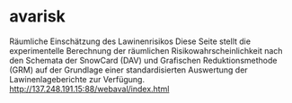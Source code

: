 # avarisk
Räumliche Einschätzung des Lawinenrisikos
Diese Seite stellt die experimentelle Berechnung der räumlichen Risikowahrscheinlichkeit nach den Schemata der SnowCard (DAV) und Grafischen Reduktionsmethode (GRM) auf der Grundlage einer standardisierten Auswertung der Lawinenlageberichte zur Verfügung.
http://137.248.191.15:88/webaval/index.html
